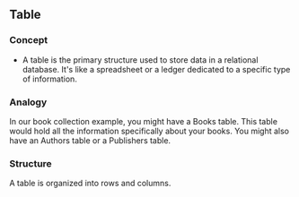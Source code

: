 ## Table

### Concept
- A table is the primary structure used to store data in a relational database. It's like a spreadsheet or a ledger dedicated to a specific type of information.

### Analogy 
In our book collection example, you might have a Books table. This table would hold all the information specifically about your books. You might also have an Authors table or a Publishers table.

### Structure
A table is organized into rows and columns.
